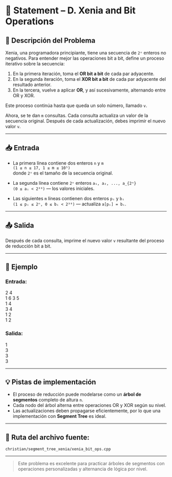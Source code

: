 # 📝 Statement – D. Xenia and Bit Operations

## 🧩 Descripción del Problema

Xenia, una programadora principiante, tiene una secuencia de `2ⁿ` enteros no negativos. Para entender mejor las operaciones bit a bit, define un proceso iterativo sobre la secuencia:

1. En la primera iteración, toma el **OR bit a bit** de cada par adyacente.
2. En la segunda iteración, toma el **XOR bit a bit** de cada par adyacente del resultado anterior.
3. En la tercera, vuelve a aplicar **OR**, y así sucesivamente, alternando entre OR y XOR.

Este proceso continúa hasta que queda un solo número, llamado `v`.

Ahora, se te dan `m` consultas. Cada consulta actualiza un valor de la secuencia original. Después de cada actualización, debes imprimir el nuevo valor `v`.

---

## 📥 Entrada

- La primera línea contiene dos enteros `n` y `m`  
  `(1 ≤ n ≤ 17, 1 ≤ m ≤ 10⁵)`  
  donde `2ⁿ` es el tamaño de la secuencia original.

- La segunda línea contiene `2ⁿ` enteros `a₁, a₂, ..., a_{2ⁿ}`  
  `(0 ≤ aᵢ < 2³⁰)` — los valores iniciales.

- Las siguientes `m` líneas contienen dos enteros `pᵢ` y `bᵢ`  
  `(1 ≤ pᵢ ≤ 2ⁿ, 0 ≤ bᵢ < 2³⁰)` — actualiza `a[pᵢ] = bᵢ`.

---

## 📤 Salida

Después de cada consulta, imprime el nuevo valor `v` resultante del proceso de reducción bit a bit.

---

## 🧠 Ejemplo

### Entrada:
2 4  
1 6 3 5  
1 4  
3 4  
1 2  
1 2  

### Salida:
1  
3  
3  
3  


---

## 💡 Pistas de implementación

- El proceso de reducción puede modelarse como un **árbol de segmentos** completo de altura `n`.
- Cada nodo del árbol alterna entre operaciones OR y XOR según su nivel.
- Las actualizaciones deben propagarse eficientemente, por lo que una implementación con **Segment Tree** es ideal.

---

## 🧵 Ruta del archivo fuente:

`christian/segment_tree_xenia/xenia_bit_ops.cpp`

---

> Este problema es excelente para practicar árboles de segmentos con operaciones personalizadas y alternancia de lógica por nivel.